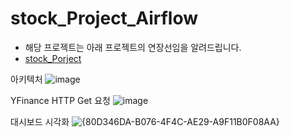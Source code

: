 # stock_Project_Airflow

- 해당 프로젝트는 아래 프로젝트의 연장선임을 알려드립니다.
- [stock_Porject](https://github.com/kdk0411/stock_Project)

아키텍처
![image](https://github.com/user-attachments/assets/fc9b8e1c-771b-4fa1-8263-598ce3a742d4)

YFinance HTTP Get 요청
![image](https://github.com/user-attachments/assets/7ef1d105-0b3c-40bc-9011-c9db96ca277a)

대시보드 시각화
![{80D346DA-B076-4F4C-AE29-A9F11B0F08AA}](https://github.com/user-attachments/assets/49f53936-fd48-4bc7-af43-f9bc18948a39)
